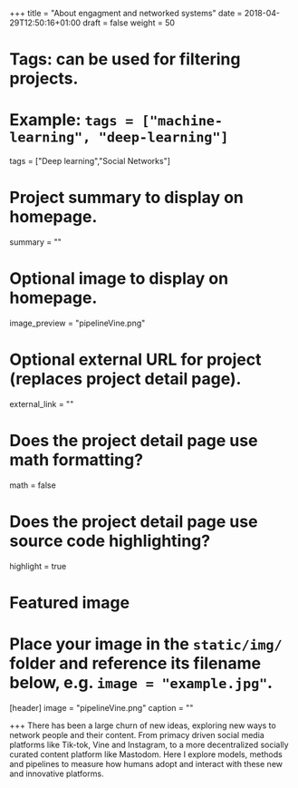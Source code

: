 +++
title = "About engagment and networked systems"
date = 2018-04-29T12:50:16+01:00
draft = false
weight = 50
# Tags: can be used for filtering projects.
# Example: `tags = ["machine-learning", "deep-learning"]`
tags = ["Deep learning","Social Networks"]

# Project summary to display on homepage.
summary = ""

# Optional image to display on homepage.
image_preview = "pipelineVine.png"

# Optional external URL for project (replaces project detail page).
external_link = ""
	
# Does the project detail page use math formatting?
math = false

# Does the project detail page use source code highlighting?
highlight = true

# Featured image
# Place your image in the `static/img/` folder and reference its filename below, e.g. `image = "example.jpg"`.
[header]
image = "pipelineVine.png"
caption = ""

+++
There has been a large churn of new ideas, exploring new ways to network people and their content. From primacy driven social media platforms like Tik-tok, Vine and Instagram, to a more decentralized socially curated content platform like Mastodom. Here I explore models, methods and pipelines to measure how humans adopt and interact with these new and innovative platforms. 